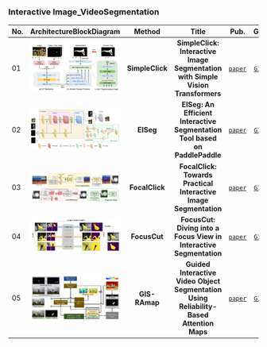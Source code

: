 

### Interactive Image_VideoSegmentation
|No.   |ArchitectureBlockDiagram      |Method   |Title  |Pub.  |Git. |Year |Framework |Type |Dataset |PreTrainedModel |TrainingPipeline |TestPipeline |License
|-----|:-----:|:-----:|:-----:|:-----:|:---:|:---:|:-----:|:-----:|:-----:|:-----:|:-----:|:-----:|:-----:|
|01  |![SimpleClick](datacapture/simpleclick2.png)  |__SimpleClick__|__SimpleClick: Interactive Image Segmentation with Simple Vision Transformers__|[`paper`](https://arxiv.org/pdf/2210.11006v2.pdf)|[`GIT`](https://github.com/uncbiag/SimpleClick)|__2022__|Pytorch|Click(one or more)|GrabCut,Berkeley,DAVIS,PascalVOC,SBD|Yes|Yes|Yes|MIT|
|02  |![EISeg](datacapture/elseg2.png)           |__EISeg__|__EISeg: An Efficient Interactive Segmentation Tool based on PaddlePaddle__|[`paper`](https://arxiv.org/pdf/2210.08788v2.pdf)|[`GIT`](https://github.com/PaddlePaddle/PaddleSeg)|__2022__|Pytorch|Click(one or more)|GrabCut,Berkeley,DAVIS,PascalVOC|Yes|Yes|Yes|Apache-2.0 |
|03  |![FocalClick](datacapture/focalclick.png)           |__FocalClick__|__FocalClick: Towards Practical Interactive Image Segmentation__|[`paper`](https://arxiv.org/pdf/2204.02574v2.pdf)|[`GIT`](https://github.com/XavierCHEN34/ClickSEG)|__2022__|Pytorch|Click|SBD,COCOHAVOC,GrabCut,Berkeley,DAVIS,PascalVOC|Yes|Yes|Yes|Apache-2.0|
|04  |![FocusCut](datacapture/focuscut.png)           |__FocusCut__|__FocusCut: Diving into a Focus View in Interactive Segmentation__|[`paper`](https://openaccess.thecvf.com/content/CVPR2022/papers/Lin_FocusCut_Diving_Into_a_Focus_View_in_Interactive_Segmentation_CVPR_2022_paper.pdf)|[`GIT`](https://github.com/frazerlin/focuscut)|__2022__|Pytorch|Cut|SBD|Yes|Yes|Yes|Attribution-NonCommercial 4.0 Internationa |
|05 |![GIS-RAmap](datacapture/gisramp.png)           |__GIS-RAmap__|__Guided Interactive Video Object Segmentation Using Reliability-Based Attention Maps__|[`paper`](https://arxiv.org/pdf/2104.10386v1.pdf)|[`GIT`](https://github.com/yuk6heo/GIS-RAmap)|__2021__|Pytorch|Curve|DAVIS|Yes|Yes|Yes|MIT |